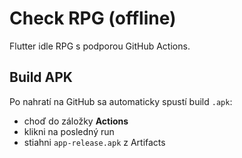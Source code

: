 
# Check RPG (offline)
Flutter idle RPG s podporou GitHub Actions.

## Build APK
Po nahratí na GitHub sa automaticky spustí build `.apk`:
- choď do záložky **Actions**
- klikni na posledný run
- stiahni `app-release.apk` z Artifacts
